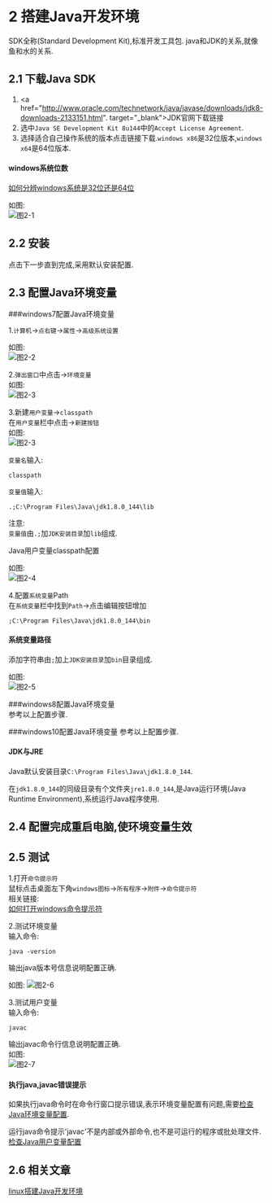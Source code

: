 2 搭建Java开发环境
===

<div class="jumbotron">
<p>SDK全称(Standard Development Kit),标准开发工具包. java和JDK的关系,就像鱼和水的关系.  </p>  
</div>

2.1 下载Java SDK
---
1. <a href="http://www.oracle.com/technetwork/java/javase/downloads/jdk8-downloads-2133151.html". target="_blank">JDK官网下载链接</a>  
2. 选中`Java SE Development Kit 8u144`中的`Accept License Agreement`.   
3. 选择适合自己操作系统的版本点击链接下载.`windows x86`是32位版本,`windows x64`是64位版本.  

<div class="bs-callout bs-callout-info">
    <h4>windows系统位数</h4>
	<p><a href=http://localhost/article/windows/basic/1.如何分辨windows系统是32位还是64位.html target="_blank">如何分辨windows系统是32位还是64位</a></p>
</div>

如图:   
![图2-1](http://localhost/img/java/basic/2-1.png)   

2.2 安装
---
点击下一步直到完成,采用默认安装配置.

2.3 配置Java环境变量
---

###windows7配置Java环境变量

1.`计算机`->`点右键`->`属性`->`高级系统设置`   

如图:   
![图2-2](http://localhost/img/java/basic/2-2.png)   


2.`弹出窗口`中点击->`环境变量`  
如图:   
![图2-3](http://localhost/img/java/basic/2-3.png)  


3.新建`用户变量`->`classpath`   
在`用户变量`栏中点击->`新建按钮`   
如图:  
![图2-3](http://localhost/img/java/basic/2-3.png)   

`变量名`输入:
	
	classpath
		
`变量值`输入:
	
	.;C:\Program Files\Java\jdk1.8.0_144\lib
		
注意:   
`变量值`由`.;`加`JDK安装目录`加`lib`组成.

Java用户变量classpath配置   

如图:   
![图2-4](http://localhost/img/java/basic/2-4.png)   
	
4.配置`系统变量`Path   
在`系统变量`栏中找到`Path`->点击编辑按钮增加

	;C:\Program Files\Java\jdk1.8.0_144\bin
	
<div class="bs-callout bs-callout-warning">
    <h4>系统变量路径</h4>
	<p>添加字符串由<code>;</code>加上<code>JDK安装目录</code>加<code>bin</code>目录组成.</p>
</div>

如图:   
![图2-5](http://localhost/img/java/basic/2-5.png)   
	

		
###windows8配置Java环境变量   
参考以上配置步骤.

###windows10配置Java环境变量
参考以上配置步骤.
	
<div class="bs-callout bs-callout-info">
    <h4>JDK与JRE</h4>
	<p>Java默认安装目录<code>C:\Program Files\Java\jdk1.8.0_144</code>. </p>
	<p>在<code>jdk1.8.0_144</code>的同级目录有个文件夹<code>jre1.8.0_144</code>,是Java运行环境(Java Runtime Environment),系统运行Java程序使用.</p>
</div>

2.4 配置完成重启电脑,使环境变量生效
---

2.5 测试
---

1.打开`命令提示符`  
鼠标点击桌面左下角`windows图标`->`所有程序`->`附件`->`命令提示符`   
相关链接:   
[如何打开windows命令提示符](http://localhost/article/windows/basic/2.如何打开windows命令提示符.html)

2.测试环境变量   
输入命令:
	
	java -version
	
输出java版本号信息说明配置正确.   

如图:
![图2-6](http://localhost/img/java/basic/2-6.png)   

3.测试用户变量   
输入命令:
	
	javac

输出javac命令行信息说明配置正确.   
如图:  
![图2-7](http://localhost/img/java/basic/2-7.png)   

<div class="bs-callout bs-callout-danger">
    <h4>执行java,javac错误提示</h4>
	<p>如果执行java命令时在命令行窗口提示错误,表示环境变量配置有问题,需要<a href="#">检查Java环境变量配置</a>.</p>
	<p>运行java命令提示'javac'不是内部或外部命令,也不是可运行的程序或批处理文件.<a href="#">检查Java用户变量配置</a></p>
</div>

2.6 相关文章
---

[linux搭建Java开发环境](http://localhost/article/linux/common/linux安装配置jdk.html)   